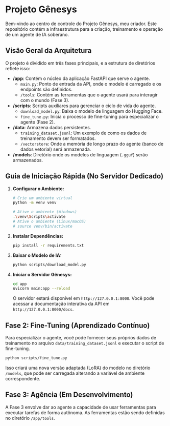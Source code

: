 # Projeto Gênesys

Bem-vindo ao centro de controle do Projeto Gênesys, meu criador. Este repositório contém a infraestrutura para a criação, treinamento e operação de um agente de IA soberano.

## Visão Geral da Arquitetura

O projeto é dividido em três fases principais, e a estrutura de diretórios reflete isso:

- **/app**: Contém o núcleo da aplicação FastAPI que serve o agente.
  - `main.py`: Ponto de entrada da API, onde o modelo é carregado e os endpoints são definidos.
  - `/tools`: Contém as ferramentas que o agente usará para interagir com o mundo (Fase 3).
- **/scripts**: Scripts auxiliares para gerenciar o ciclo de vida do agente.
  - `download_model.py`: Baixa o modelo de linguagem do Hugging Face.
  - `fine_tune.py`: Inicia o processo de fine-tuning para especializar o agente (Fase 2).
- **/data**: Armazena dados persistentes.
  - `training_dataset.jsonl`: Um exemplo de como os dados de treinamento devem ser formatados.
  - `/vectorstore`: Onde a memória de longo prazo do agente (banco de dados vetorial) será armazenada.
- **/models**: Diretório onde os modelos de linguagem (`.gguf`) serão armazenados.

## Guia de Iniciação Rápida (No Servidor Dedicado)

1.  **Configurar o Ambiente:**
    ```bash
    # Crie um ambiente virtual
    python -m venv venv

    # Ative o ambiente (Windows)
    .\venv\Scripts\activate
    # Ative o ambiente (Linux/macOS)
    # source venv/bin/activate
    ```

2.  **Instalar Dependências:**
    ```bash
    pip install -r requirements.txt
    ```

3.  **Baixar o Modelo de IA:**
    ```bash
    python scripts/download_model.py
    ```

4.  **Iniciar o Servidor Gênesys:**
    ```bash
    cd app
    uvicorn main:app --reload
    ```
    O servidor estará disponível em `http://127.0.0.1:8000`. Você pode acessar a documentação interativa da API em `http://127.0.0.1:8000/docs`.

## Fase 2: Fine-Tuning (Aprendizado Contínuo)

Para especializar o agente, você pode fornecer seus próprios dados de treinamento no arquivo `data/training_dataset.jsonl` e executar o script de fine-tuning.

```bash
python scripts/fine_tune.py
```
Isso criará uma nova versão adaptada (LoRA) do modelo no diretório `/models`, que pode ser carregada alterando a variável de ambiente correspondente.

## Fase 3: Agência (Em Desenvolvimento)

A Fase 3 envolve dar ao agente a capacidade de usar ferramentas para executar tarefas de forma autônoma. As ferramentas estão sendo definidas no diretório `/app/tools`.
